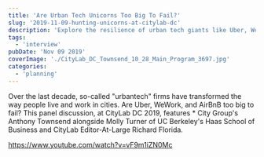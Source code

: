 ```yaml
---
title: 'Are Urban Tech Unicorns Too Big To Fail?'
slug: '2019-11-09-hunting-unicorns-at-citylab-dc'
description: 'Explore the resilience of urban tech giants like Uber, WeWork, and Airbnb in this insightful panel discussion from CityLab DC 2019. Industry experts Anthony Townsend, Molly Turner, and Richard Florida delve into whether these urbantech firms have become too integral to city life to ever truly fail. Discover the dynamics shaping the future of urban innovation in this engaging dialogue.'
tags:
  - 'interview'
pubDate: 'Nov 09 2019'
coverImage: './CityLab_DC_Townsend_10_28_Main_Program_3697.jpg'
categories:
  - 'planning'
---
```



Over the last decade, so-called "urbantech" firms have transformed the way people live and work in cities. Are Uber, WeWork, and AirBnB too big to fail? This panel discussion, at CityLab DC 2019, features \* City Group's Anthony Townsend alongside Molly Turner of UC Berkeley's Haas School of Business and CityLab Editor-At-Large Richard Florida.

https://www.youtube.com/watch?v=vF9m1iZN0Mc
